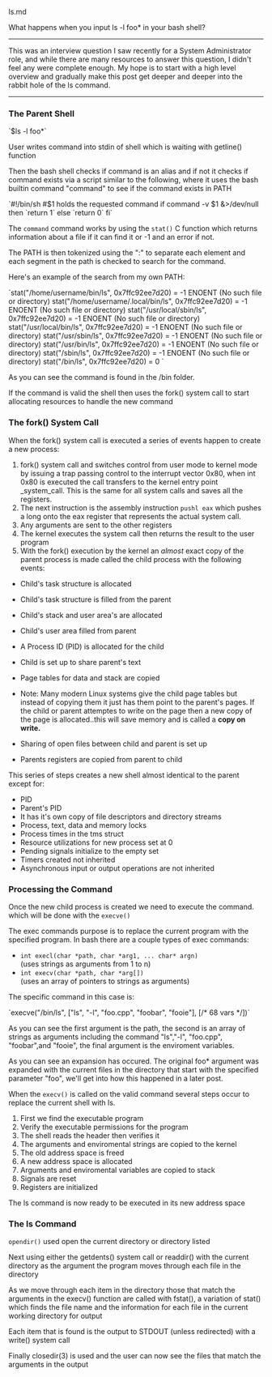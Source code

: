 ls.md

What happens when you input ls -l foo* in your bash shell?

* * *

This was an interview question I saw recently for a System Administrator role, and while there are many resources to answer this question, I didn't feel any were complete enough. My hope is to start with a high level overview and gradually make this post get deeper and deeper into the rabbit hole of the ls command.

* * *

### The Parent Shell

<div class="well-sm">`$ls -l foo*`</div>

User writes command into stdin of shell which is waiting with getline() function

Then the bash shell checks if command is an alias and if not it checks if command exists via a script similar to the following, where it uses the bash builtin command "command" to see if the command exists in PATH

<div class="well-sm">`#!/bin/sh  
#$1 holds the requested command  
if command -v $1 &>/dev/null  
then  
`return 1`  
else  
`return 0`  
fi`</div>

The `command` command works by using the `stat()` C function which returns information about a file if it can find it or -1 and an error if not.

The PATH is then tokenized using the ":" to separate each element and each segment in the path is checked to search for the command.

Here's an example of the search from my own PATH:

<div class="well-sm">`stat("/home/username/bin/ls", 0x7ffc92ee7d20) = -1 ENOENT (No such file or directory)  
stat("/home/username/.local/bin/ls", 0x7ffc92ee7d20) = -1 ENOENT (No such file or directory)  
stat("/usr/local/sbin/ls", 0x7ffc92ee7d20) = -1 ENOENT (No such file or directory)  
stat("/usr/local/bin/ls", 0x7ffc92ee7d20) = -1 ENOENT (No such file or directory)  
stat("/usr/sbin/ls", 0x7ffc92ee7d20) = -1 ENOENT (No such file or directory)  
stat("/usr/bin/ls", 0x7ffc92ee7d20) = -1 ENOENT (No such file or directory)  
stat("/sbin/ls", 0x7ffc92ee7d20) = -1 ENOENT (No such file or directory)  
stat("/bin/ls", 0x7ffc92ee7d20) = 0  
`</div>

As you can see the command is found in the /bin folder.

If the command is valid the shell then uses the fork() system call to start allocating resources to handle the new command

### The fork() System Call

When the fork() system call is executed a series of events happen to create a new process:

1.  fork() system call and switches control from user mode to kernel mode by issuing a trap passing control to the interrupt vector 0x80, when int 0x80 is executed the call transfers to the kernel entry point _system_call. This is the same for all system calls and saves all the registers.
2.  The next instruction is the assembly instruction `pushl eax` which pushes a long onto the eax register that represents the actual system call.
3.  Any arguments are sent to the other registers
4.  The kernel executes the system call then returns the result to the user program
5.  With the fork() execution by the kernel an _almost_ exact copy of the parent process is made called the child process with the following events:

*   Child's task structure is allocated
*   Child's task structure is filled from the parent
*   Child's stack and user area's are allocated
*   Child's user area filled from parent
*   A Process ID (PID) is allocated for the child
*   Child is set up to share parent's text
*   Page tables for data and stack are copied

*   Note: Many modern Linux systems give the child page tables but instead of copying them it just has them point to the parent's pages. If the child or parent attemptes to write on the page then a new copy of the page is allocated..this will save memory and is called a **copy on write.**

*   Sharing of open files between child and parent is set up
*   Parents registers are copied from parent to child

This series of steps creates a new shell almost identical to the parent except for:

*   PID
*   Parent's PID
*   It has it's own copy of file descriptors and directory streams
*   Process, text, data and memory locks
*   Process times in the tms struct
*   Resource utilizations for new process set at 0
*   Pending signals initialize to the empty set
*   Timers created not inherited
*   Asynchronous input or output operations are not inherited

### Processing the Command

Once the new child process is created we need to execute the command. which will be done with the `execve()`

The exec commands purpose is to replace the current program with the specified program. In bash there are a couple types of exec commands:

*   `int execl(char *path, char *arg1, ... char* argn)`  
    (uses strings as arguments from 1 to n)
*   `int execv(char *path, char *arg[])`  
    (uses an array of pointers to strings as arguments)

The specific command in this case is:

<div class="well-sm">`execve("/bin/ls", ["ls", "-l", "foo.cpp", "foobar", "fooie"], [/* 68 vars */])`</div>

As you can see the first argument is the path, the second is an array of strings as arguments including the command "ls","-l", "foo.cpp", "foobar",and "fooie", the final argument is the enviroment variables.

As you can see an expansion has occured. The original foo* argument was expanded with the current files in the directory that start with the specified parameter "foo", we'll get into how this happened in a later post.

When the `execv()` is called on the valid command several steps occur to replace the current shell with ls.

1.  First we find the executable program
2.  Verify the executable permissions for the program
3.  The shell reads the header then verifies it
4.  The arguments and enviromental strings are copied to the kernel
5.  The old address space is freed
6.  A new address space is allocated
7.  Arguments and enviromental variables are copied to stack
8.  Signals are reset
9.  Registers are initialized

The ls command is now ready to be executed in its new address space

### The ls Command

`opendir()` used open the current directory or directory listed

Next using either the getdents() system call or readdir() with the current directory as the argument the program moves through each file in the directory

As we move through each item in the directory those that match the arguments in the execv() function are called with fstat(), a variation of stat() which finds the file name and the information for each file in the current working directory for output

Each item that is found is the output to STDOUT (unless redirected) with a write() system call

Finally closedir(3) is used and the user can now see the files that match the arguments in the output